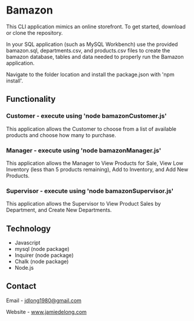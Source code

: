 # Bamazon

This CLI application mimics an online storefront. To get started, download or clone the repository.

In your SQL application (such as MySQL Workbench) use the provided bamazon.sql, departments.csv, and products.csv files to create the bamazon database, tables and data needed to properly run the Bamazon application.

Navigate to the folder location and install the package.json with 'npm install'.

## Functionality
### Customer - execute using 'node bamazonCustomer.js'

This application allows the Customer to choose from a list of available products and choose how many to purchase.

### Manager - execute using 'node bamazonManager.js'

This application allows the Manager to View Products for Sale, View Low Inventory (less than 5 products remaining), Add to Inventory, and Add New Products.

### Supervisor - execute using 'node bamazonSupervisor.js'

This application allows the Supervisor to View Product Sales by Department, and Create New Departments.


## Technology
* Javascript
* mysql (node package)
* Inquirer (node package)
* Chalk (node package)
* Node.js

## Contact
Email - jdlong1980@gmail.com

Website - www.jamiedelong.com
